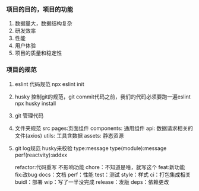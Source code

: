 
### 项目的目的，项目的功能
1. 数据量大，数据结构复杂
2. 研发效率
3. 性能
4. 用户体验
5. 项目的质量和稳定性

### 项目的规范
1. eslint 代码规范
    npx eslint init
2. husky 控制git的规范，git commit代码之前，我们的代码必须要跑一遍eslint
    npx husky install
3. git 管理代码
4. 文件夹规范
    src
      pages:页面组件
      components: 通用组件
      api: 数据请求相关的文件(axios)
      utils:  工具含数据
      assets: 静态资源
5. git log规范 husky来校验
    type:message
    type(module):message
    perf(reactvity):addxx

    refactor:代码重写 不影响功能
    chore：不知道是啥，就写这个
    feat:新功能
    fix:改bug
    docs：文档
    perf：性能
    test：测试
    style：样式
    ci：打包集成相关
    buidl：部署
    wip：写了一半没完成
    release：发版
    deps：依赖更改